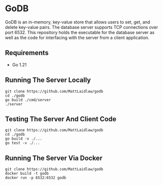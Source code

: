 # GoDB
GoDB is an in-memory, key-value store that allows users to set, get, and delete key-value pairs. The database server supports TCP connections over port 6532. This repository holds the executable for the database server as well as the code for interfacing with the server from a client application.

## Requirements
* Go 1.21

## Running The Server Locally
```
git clone https://github.com/MattLaidlaw/godb
cd ./godb
go build ./cmd/server
./server
```

## Testing The Server And Client Code
```
git clone https://github.com/MattLaidlaw/godb
cd ./godb
go build -v ./...
go test -v ./...
```

## Running The Server Via Docker
```
git clone https://github.com/MattLaidlaw/godb
docker build -t godb
docker run -p 6532:6532 godb
```
